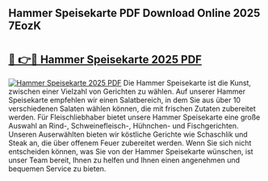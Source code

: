 ## Hammer Speisekarte PDF Download Online 2025 7EozK

# <h2><a href="http://gc844o.nevu.top/?p=Hammer+Speisekarte">🔗 👉🔴 Hammer Speisekarte 2025 PDF</a></h2>

[![Hammer Speisekarte 2025 PDF](https://i.imgur.com/dBaPXMq.png)](http://gc844o.nevu.top/?p=Hammer+Speisekarte)
Die Hammer Speisekarte ist die Kunst, zwischen einer Vielzahl von Gerichten zu wählen. Auf unserer Hammer Speisekarte empfehlen wir einen Salatbereich, in dem Sie aus über 10 verschiedenen Salaten wählen können, die mit frischen Zutaten zubereitet werden. Für Fleischliebhaber bietet unsere Hammer Speisekarte eine große Auswahl an Rind-, Schweinefleisch-, Hühnchen- und Fischgerichten. Unseren Auserwählten bieten wir köstliche Gerichte wie Schaschlik und Steak an, die über offenem Feuer zubereitet werden. Wenn Sie sich nicht entscheiden können, was Sie von der Hammer Speisekarte wünschen, ist unser Team bereit, Ihnen zu helfen und Ihnen einen angenehmen und bequemen Service zu bieten.
